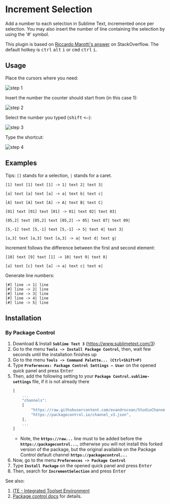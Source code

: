 Increment Selection
==================

Add a number to each selection in Sublime Text, incremented once per selection.
You may also insert the number of line containing the selection by using the '#' symbol.

This plugin is based on [Riccardo Marotti's answer](http://stackoverflow.com/a/14578077) on StackOverflow.  The default hotkey is <kbd>ctrl</kbd> <kbd>alt</kbd> <kbd>i</kbd> or <kbd>cmd</kbd> <kbd>ctrl</kbd> <kbd>i</kbd>.

Usage
-------

Place the cursors where you need:

![step 1](http://i.stack.imgur.com/rBPkj.png)

Insert the number the counter should start from (in this case 1):

![step 2](http://i.stack.imgur.com/hODtW.png)

Select the number you typed (<kbd>shift</kbd> <kbd><&mdash;</kbd>):

![step 3](http://i.stack.imgur.com/EJLco.png)

Type the shortcut:

![step 4](http://i.stack.imgur.com/w7wpJ.png)


Examples
----------

Tips:  `[]` stands for a selection, `|` stands for a caret.

	[1] text [1] text [1] -> 1| text 2| text 3|

	[a] text [a] text [a] -> a| text b| text c|

	[A] text [A] text [A] -> A| text B| text C|

	[01] text [01] text [01] -> 01| text 02| text 03|

	[05,2] text [05,2] text [05,2] -> 05| text 07| text 09|

	[5,-1] text [5,-1] text [5,-1] -> 5| text 4| text 3|

	[a,3] text [a,3] text [a,3] -> a| text d| text g|

Increment follows the difference between the first and second element:

	[10] text [9] text [1] -> 10| text 9| text 8|

	[a] text [c] text [a] -> a| text c| text e|

Generate line numbers:

	[#] line -> 1| line
	[#] line -> 2| line
	[#] line -> 3| line
	[#] line -> 4| line
	[#] line -> 5| line


## Installation

### By Package Control

1. Download & Install **`Sublime Text 3`** (https://www.sublimetext.com/3)
1. Go to the menu **`Tools -> Install Package Control`**, then,
   wait few seconds until the installation finishes up
1. Go to the menu **`Tools -> Command Palette...
   (Ctrl+Shift+P)`**
1. Type **`Preferences:
   Package Control Settings – User`** on the opened quick panel and press <kbd>Enter</kbd>
1. Then,
   add the following setting to your **`Package Control.sublime-settings`** file, if it is not already there
   ```js
   [
       ...
       "channels":
       [
           "https://raw.githubusercontent.com/evandrocoan/StudioChannel/master/channel.json",
           "https://packagecontrol.io/channel_v3.json",
       ],
       ...
   ]
   ```
   * Note,
     the **`https://raw...`** line must to be added before the **`https://packagecontrol...`**,
     otherwise you will not install this forked version of the package,
     but the original available on the Package Control default channel **`https://packagecontrol...`**
1. Now,
   go to the menu **`Preferences -> Package Control`**
1. Type **`Install Package`** on the opened quick panel and press <kbd>Enter</kbd>
1. Then,
search for **`IncrementSelection`** and press <kbd>Enter</kbd>

See also:
1. [ITE - Integrated Toolset Environment](https://github.com/evandrocoan/ITE)
1. [Package control docs](https://packagecontrol.io/docs/usage) for details.

